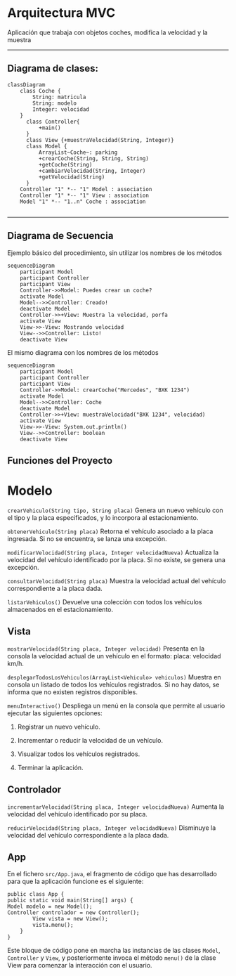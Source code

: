 # Arquitectura MVC

Aplicación que trabaja con objetos coches, modifica la velocidad y la muestra

---
## Diagrama de clases:

```mermaid
classDiagram
    class Coche {
        String: matricula
        String: modelo
        Integer: velocidad
    }
      class Controller{
          +main()
      }
      class View {+muestraVelocidad(String, Integer)}
      class Model {
          ArrayList~Coche~: parking
          +crearCoche(String, String, String)
          +getCoche(String)
          +cambiarVelocidad(String, Integer)
          +getVelocidad(String)
      }
    Controller "1" *-- "1" Model : association
    Controller "1" *-- "1" View : association
    Model "1" *-- "1..n" Coche : association
      
```

---

## Diagrama de Secuencia

Ejemplo básico del procedimiento, sin utilizar los nombres de los métodos


```mermaid
sequenceDiagram
    participant Model
    participant Controller
    participant View
    Controller->>Model: Puedes crear un coche?
    activate Model
    Model-->>Controller: Creado!
    deactivate Model
    Controller->>+View: Muestra la velocidad, porfa
    activate View
    View->>-View: Mostrando velocidad
    View-->>Controller: Listo!
    deactivate View
```

El mismo diagrama con los nombres de los métodos

```mermaid
sequenceDiagram
    participant Model
    participant Controller
    participant View
    Controller->>Model: crearCoche("Mercedes", "BXK 1234")
    activate Model
    Model-->>Controller: Coche
    deactivate Model
    Controller->>+View: muestraVelocidad("BXK 1234", velocidad)
    activate View
    View->>-View: System.out.println()
    View-->>Controller: boolean
    deactivate View
```
## Funciones del Proyecto
# Modelo

```crearVehiculo(String tipo, String placa)```
Genera un nuevo vehículo con el tipo y la placa especificados, y lo incorpora al estacionamiento.

```obtenerVehiculo(String placa)```
Retorna el vehículo asociado a la placa ingresada. Si no se encuentra, se lanza una excepción.

```modificarVelocidad(String placa, Integer velocidadNueva)```
Actualiza la velocidad del vehículo identificado por la placa. Si no existe, se genera una excepción.

```consultarVelocidad(String placa)```
Muestra la velocidad actual del vehículo correspondiente a la placa dada.

```listarVehiculos()```
Devuelve una colección con todos los vehículos almacenados en el estacionamiento.

## Vista
```mostrarVelocidad(String placa, Integer velocidad)```
Presenta en la consola la velocidad actual de un vehículo en el formato: placa: velocidad km/h.

```desplegarTodosLosVehiculos(ArrayList<Vehiculo> vehiculos)```
Muestra en consola un listado de todos los vehículos registrados. Si no hay datos, se informa que no existen registros disponibles.

```menuInteractivo()```
Despliega un menú en la consola que permite al usuario ejecutar las siguientes opciones:

1. Registrar un nuevo vehículo.

2. Incrementar o reducir la velocidad de un vehículo.

3. Visualizar todos los vehículos registrados.

4. Terminar la aplicación.

## Controlador
```incrementarVelocidad(String placa, Integer velocidadNueva)```
Aumenta la velocidad del vehículo identificado por su placa.

```reducirVelocidad(String placa, Integer velocidadNueva)```
Disminuye la velocidad del vehículo correspondiente a la placa dada.

## App

En el fichero ```src/App.java```, el fragmento de código que has desarrollado para que la aplicación funcione es el siguiente:

```
public class App {
public static void main(String[] args) {
Model modelo = new Model();
Controller controlador = new Controller();
        View vista = new View();
        vista.menu();
    }
}
```
Este bloque de código pone en marcha las instancias de las clases ```Model```, ```Controller``` y ```View```, y posteriormente invoca el método ```menu()``` de la clase View para comenzar la interacción con el usuario.

